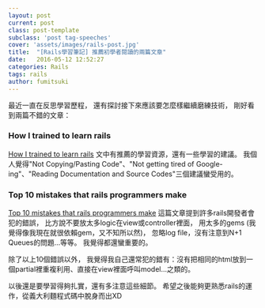 ```yaml
---
layout: post
current: post
class: post-template
subclass: 'post tag-speeches'
cover: 'assets/images/rails-post.jpg'
title:  "[Rails學習筆記] 推薦初學者閱讀的兩篇文章"
date:   2016-05-12 12:52:27
categories: Rails
tags: rails
author: fumitsuki
---
```

最近一直在反思學習歷程，
還有探討接下來應該要怎麼樣繼續磨練技術，
剛好看到兩篇不錯的文章：

### How I trained to learn rails 
[How I trained to learn rails]
文中有推薦的學習資源，還有一些學習的建議。
我個人覺得"Not Copying/Pasting Code"、"Not getting tired of Google-ing"、"Reading Documentation and Source Codes"三個建議蠻受用的。


###  Top 10 mistakes that rails programmers make
[Top 10 mistakes that rails programmers make]
這篇文章提到許多rails開發者會犯的錯誤，
比方說不要放太多logic在view或controller裡面，
用太多的gems (我覺得像我現在就很依賴gem，又不知所以然)，
忽略log file，沒有注意到N+1 Queues的問題...等等。
我覺得都還蠻重要的。

除了以上10個錯誤以外，
我覺得我自己還常犯的錯有：沒有把相同的html放到一個partial裡重複利用、直接在view裡面呼叫model...之類的。

以後還是要學習得夠扎實，還有多注意這些細節。
希望之後能夠更熟悉rails的運作，從義大利麵程式碼中脫身而出XD

[How I trained to learn rails]: https://medium.com/how-i-learned-ruby-rails/how-i-trained-to-learn-rails-e08c94e2a51e#.x8nx8aqld
[Top 10 mistakes that rails programmers make]: https://www.toptal.com/ruby-on-rails/top-10-mistakes-that-rails-programmers-make